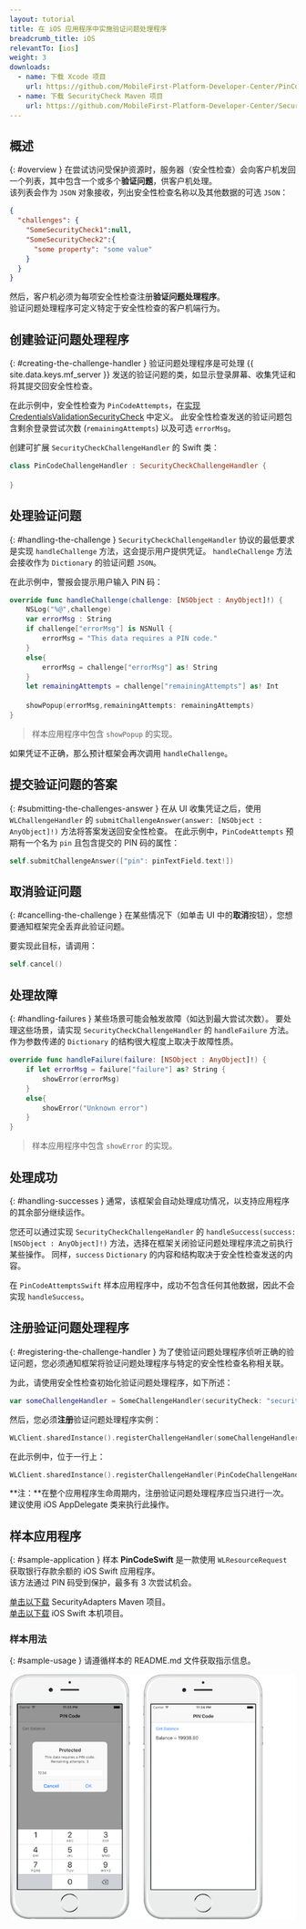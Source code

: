 ```yaml
---
layout: tutorial
title: 在 iOS 应用程序中实施验证问题处理程序
breadcrumb_title: iOS
relevantTo: [ios]
weight: 3
downloads:
  - name: 下载 Xcode 项目
    url: https://github.com/MobileFirst-Platform-Developer-Center/PinCodeSwift/tree/release80
  - name: 下载 SecurityCheck Maven 项目
    url: https://github.com/MobileFirst-Platform-Developer-Center/SecurityCheckAdapters/tree/release80
---
```

<!-- NLS_CHARSET=UTF-8 -->
## 概述
{: #overview }
在尝试访问受保护资源时，服务器（安全性检查）会向客户机发回一个列表，其中包含一个或多个**验证问题**，供客户机处理。  
该列表会作为 `JSON` 对象接收，列出安全性检查名称以及其他数据的可选 `JSON`：

```json
{
  "challenges": {
    "SomeSecurityCheck1":null,
    "SomeSecurityCheck2":{
      "some property": "some value"
    }
  }
}
```

然后，客户机必须为每项安全性检查注册**验证问题处理程序**。  
验证问题处理程序可定义特定于安全性检查的客户机端行为。

## 创建验证问题处理程序
{: #creating-the-challenge-handler }
验证问题处理程序是可处理 {{ site.data.keys.mf_server }} 发送的验证问题的类，如显示登录屏幕、收集凭证和将其提交回安全性检查。

在此示例中，安全性检查为 `PinCodeAttempts`，在[实现 CredentialsValidationSecurityCheck](../security-check) 中定义。 此安全性检查发送的验证问题包含剩余登录尝试次数 (`remainingAttempts`) 以及可选 `errorMsg`。

创建可扩展 `SecurityCheckChallengeHandler` 的 Swift 类：

```swift
class PinCodeChallengeHandler : SecurityCheckChallengeHandler {

}
```

## 处理验证问题
{: #handling-the-challenge }
`SecurityCheckChallengeHandler` 协议的最低要求是实现 `handleChallenge` 方法，这会提示用户提供凭证。 `handleChallenge` 方法会接收作为 `Dictionary` 的验证问题 `JSON`。

在此示例中，警报会提示用户输入 PIN 码：

```swift
override func handleChallenge(challenge: [NSObject : AnyObject]!) {
    NSLog("%@",challenge)
    var errorMsg : String
    if challenge["errorMsg"] is NSNull {
        errorMsg = "This data requires a PIN code."
    }
    else{
        errorMsg = challenge["errorMsg"] as! String
    }
    let remainingAttempts = challenge["remainingAttempts"] as! Int

    showPopup(errorMsg,remainingAttempts: remainingAttempts)
}
```

> 样本应用程序中包含 `showPopup` 的实现。

如果凭证不正确，那么预计框架会再次调用 `handleChallenge`。

## 提交验证问题的答案
{: #submitting-the-challenges-answer }
在从 UI 收集凭证之后，使用 `WLChallengeHandler` 的 `submitChallengeAnswer(answer: [NSObject : AnyObject]!)` 方法将答案发送回安全性检查。 在此示例中，`PinCodeAttempts` 预期有一个名为 `pin` 且包含提交的 PIN 码的属性：

```swift
self.submitChallengeAnswer(["pin": pinTextField.text!])
```

## 取消验证问题
{: #cancelling-the-challenge }
在某些情况下（如单击 UI 中的**取消**按钮），您想要通知框架完全丢弃此验证问题。

要实现此目标，请调用：

```swift
self.cancel()
```

## 处理故障
{: #handling-failures }
某些场景可能会触发故障（如达到最大尝试次数）。 要处理这些场景，请实现 `SecurityCheckChallengeHandler` 的 `handleFailure` 方法。
作为参数传递的 `Dictionary` 的结构很大程度上取决于故障性质。

```swift
override func handleFailure(failure: [NSObject : AnyObject]!) {
    if let errorMsg = failure["failure"] as? String {
        showError(errorMsg)
    }
    else{
        showError("Unknown error")
    }
}
```

> 样本应用程序中包含 `showError` 的实现。

## 处理成功
{: #handling-successes }
通常，该框架会自动处理成功情况，以支持应用程序的其余部分继续运作。

您还可以通过实现 `SecurityCheckChallengeHandler` 的 `handleSuccess(success: [NSObject : AnyObject]!)` 方法，选择在框架关闭验证问题处理程序流之前执行某些操作。 同样，`success` `Dictionary` 的内容和结构取决于安全性检查发送的内容。

在 `PinCodeAttemptsSwift` 样本应用程序中，成功不包含任何其他数据，因此不会实现 `handleSuccess`。

## 注册验证问题处理程序
{: #registering-the-challenge-handler }
为了使验证问题处理程序侦听正确的验证问题，您必须通知框架将验证问题处理程序与特定的安全性检查名称相关联。

为此，请使用安全性检查初始化验证问题处理程序，如下所述：

```swift
var someChallengeHandler = SomeChallengeHandler(securityCheck: "securityCheckName")
```

然后，您必须**注册**验证问题处理程序实例：

```swift
WLClient.sharedInstance().registerChallengeHandler(someChallengeHandler)
```

在此示例中，位于一行上：

```swift
WLClient.sharedInstance().registerChallengeHandler(PinCodeChallengeHandler(securityCheck: "PinCodeAttempts"))
```

**注：**在整个应用程序生命周期内，注册验证问题处理程序应当只进行一次。 建议使用 iOS AppDelegate 类来执行此操作。

## 样本应用程序
{: #sample-application }
样本 **PinCodeSwift** 是一款使用 `WLResourceRequest` 获取银行存款余额的 iOS Swift 应用程序。  
该方法通过 PIN 码受到保护，最多有 3 次尝试机会。

[单击以下载](https://github.com/MobileFirst-Platform-Developer-Center/SecurityCheckAdapters/tree/release80) SecurityAdapters Maven 项目。  
[单击以下载](https://github.com/MobileFirst-Platform-Developer-Center/PinCodeSwift/tree/release80) iOS Swift 本机项目。

### 样本用法
{: #sample-usage }
请遵循样本的 README.md 文件获取指示信息。

![样本应用程序](sample-application.png)

